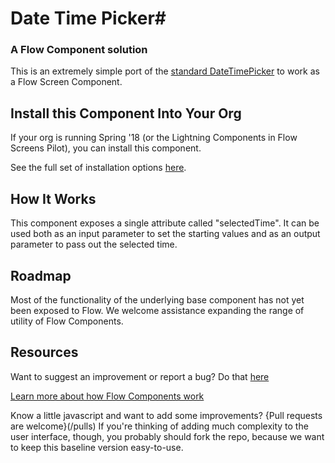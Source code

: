 # Date Time Picker#

### A Flow Component solution  ###

This is an extremely simple port of the [standard DateTimePicker](https://developer.salesforce.com/docs/atlas.en-us.lightning.meta/lightning/aura_compref_ui_inputDateTime.htm) to work as a Flow Screen Component.



## Install this Component Into Your Org ##

If your org is running Spring '18 (or the Lightning Components in Flow Screens Pilot),  you can install this component.

See the full set of installation options [here](https://github.com/alexed1/LightningFlowComponents/blob/master/install.md).

## How It Works ##

This component exposes a single attribute called "selectedTime". It can be used both as an input parameter to set the starting values and as an output parameter to pass out the selected time. 

## Roadmap ##

Most of the functionality of the underlying base component has not yet been exposed to Flow. We welcome assistance expanding the range of utility of Flow Components.

## Resources ##

Want to suggest an improvement or report a bug? Do that [here](/LightningFlowComponents/issues)

[Learn more about how Flow Components work](/blob/master/README.md)

Know a little javascript and want to add some improvements? {Pull requests are welcome}(/pulls) If you're thinking of adding much complexity to the user interface, though, you probably should fork the repo, because we want to keep this baseline version easy-to-use.





